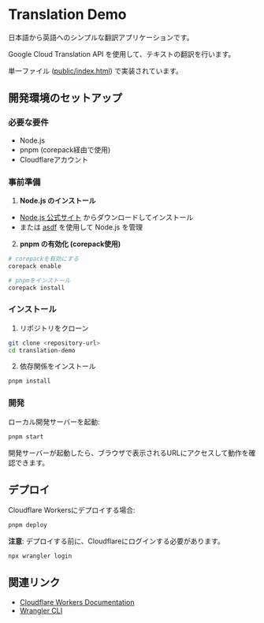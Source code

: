 # Translation Demo

日本語から英語へのシンプルな翻訳アプリケーションです。

Google Cloud Translation API を使用して、テキストの翻訳を行います。

単一ファイル ([public/index.html](public/index.html)) で実装されています。

## 開発環境のセットアップ

### 必要な要件

- Node.js
- pnpm (corepack経由で使用)
- Cloudflareアカウント

### 事前準備

1. **Node.js のインストール**

- [Node.js 公式サイト](https://nodejs.org/) からダウンロードしてインストール
- または [asdf](https://asdf-vm.com/) を使用して Node.js を管理

2. **pnpm の有効化 (corepack使用)**

```bash
# corepackを有効にする
corepack enable

# pnpmをインストール
corepack install
```

### インストール

1. リポジトリをクローン

```bash
git clone <repository-url>
cd translation-demo
```

2. 依存関係をインストール

```bash
pnpm install
```

### 開発

ローカル開発サーバーを起動:

```bash
pnpm start
```

開発サーバーが起動したら、ブラウザで表示されるURLにアクセスして動作を確認できます。

## デプロイ

Cloudflare Workersにデプロイする場合:

```bash
pnpm deploy
```

**注意**: デプロイする前に、Cloudflareにログインする必要があります。

```bash
npx wrangler login
```

## 関連リンク

- [Cloudflare Workers Documentation](https://developers.cloudflare.com/workers/)
- [Wrangler CLI](https://developers.cloudflare.com/workers/wrangler/)
